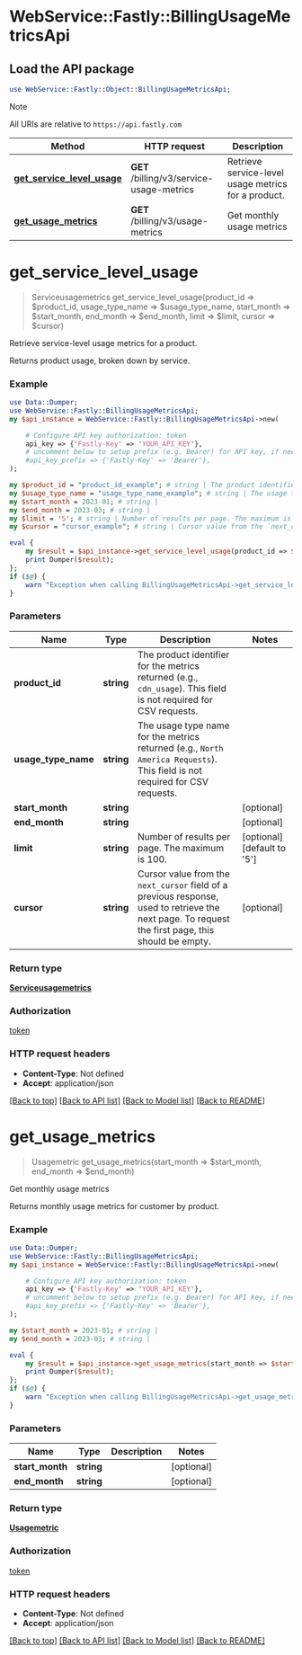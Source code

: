 # WebService::Fastly::BillingUsageMetricsApi

## Load the API package
```perl
use WebService::Fastly::Object::BillingUsageMetricsApi;
```

> [!NOTE]
> All URIs are relative to `https://api.fastly.com`

Method | HTTP request | Description
------ | ------------ | -----------
[**get_service_level_usage**](BillingUsageMetricsApi.md#get_service_level_usage) | **GET** /billing/v3/service-usage-metrics | Retrieve service-level usage metrics for a product.
[**get_usage_metrics**](BillingUsageMetricsApi.md#get_usage_metrics) | **GET** /billing/v3/usage-metrics | Get monthly usage metrics


# **get_service_level_usage**
> Serviceusagemetrics get_service_level_usage(product_id => $product_id, usage_type_name => $usage_type_name, start_month => $start_month, end_month => $end_month, limit => $limit, cursor => $cursor)

Retrieve service-level usage metrics for a product.

Returns product usage, broken down by service.

### Example
```perl
use Data::Dumper;
use WebService::Fastly::BillingUsageMetricsApi;
my $api_instance = WebService::Fastly::BillingUsageMetricsApi->new(

    # Configure API key authorization: token
    api_key => {'Fastly-Key' => 'YOUR_API_KEY'},
    # uncomment below to setup prefix (e.g. Bearer) for API key, if needed
    #api_key_prefix => {'Fastly-Key' => 'Bearer'},
);

my $product_id = "product_id_example"; # string | The product identifier for the metrics returned (e.g., `cdn_usage`). This field is not required for CSV requests.
my $usage_type_name = "usage_type_name_example"; # string | The usage type name for the metrics returned (e.g., `North America Requests`). This field is not required for CSV requests.
my $start_month = 2023-01; # string | 
my $end_month = 2023-03; # string | 
my $limit = '5'; # string | Number of results per page. The maximum is 100.
my $cursor = "cursor_example"; # string | Cursor value from the `next_cursor` field of a previous response, used to retrieve the next page. To request the first page, this should be empty.

eval {
    my $result = $api_instance->get_service_level_usage(product_id => $product_id, usage_type_name => $usage_type_name, start_month => $start_month, end_month => $end_month, limit => $limit, cursor => $cursor);
    print Dumper($result);
};
if ($@) {
    warn "Exception when calling BillingUsageMetricsApi->get_service_level_usage: $@\n";
}
```

### Parameters

Name | Type | Description  | Notes
------------- | ------------- | ------------- | -------------
 **product_id** | **string**| The product identifier for the metrics returned (e.g., `cdn_usage`). This field is not required for CSV requests. | 
 **usage_type_name** | **string**| The usage type name for the metrics returned (e.g., `North America Requests`). This field is not required for CSV requests. | 
 **start_month** | **string**|  | [optional] 
 **end_month** | **string**|  | [optional] 
 **limit** | **string**| Number of results per page. The maximum is 100. | [optional] [default to &#39;5&#39;]
 **cursor** | **string**| Cursor value from the `next_cursor` field of a previous response, used to retrieve the next page. To request the first page, this should be empty. | [optional] 

### Return type

[**Serviceusagemetrics**](Serviceusagemetrics.md)

### Authorization

[token](../README.md#token)

### HTTP request headers

 - **Content-Type**: Not defined
 - **Accept**: application/json

[[Back to top]](#) [[Back to API list]](../README.md#documentation-for-api-endpoints) [[Back to Model list]](../README.md#documentation-for-models) [[Back to README]](../README.md)

# **get_usage_metrics**
> Usagemetric get_usage_metrics(start_month => $start_month, end_month => $end_month)

Get monthly usage metrics

Returns monthly usage metrics for customer by product.

### Example
```perl
use Data::Dumper;
use WebService::Fastly::BillingUsageMetricsApi;
my $api_instance = WebService::Fastly::BillingUsageMetricsApi->new(

    # Configure API key authorization: token
    api_key => {'Fastly-Key' => 'YOUR_API_KEY'},
    # uncomment below to setup prefix (e.g. Bearer) for API key, if needed
    #api_key_prefix => {'Fastly-Key' => 'Bearer'},
);

my $start_month = 2023-01; # string | 
my $end_month = 2023-03; # string | 

eval {
    my $result = $api_instance->get_usage_metrics(start_month => $start_month, end_month => $end_month);
    print Dumper($result);
};
if ($@) {
    warn "Exception when calling BillingUsageMetricsApi->get_usage_metrics: $@\n";
}
```

### Parameters

Name | Type | Description  | Notes
------------- | ------------- | ------------- | -------------
 **start_month** | **string**|  | [optional] 
 **end_month** | **string**|  | [optional] 

### Return type

[**Usagemetric**](Usagemetric.md)

### Authorization

[token](../README.md#token)

### HTTP request headers

 - **Content-Type**: Not defined
 - **Accept**: application/json

[[Back to top]](#) [[Back to API list]](../README.md#documentation-for-api-endpoints) [[Back to Model list]](../README.md#documentation-for-models) [[Back to README]](../README.md)


